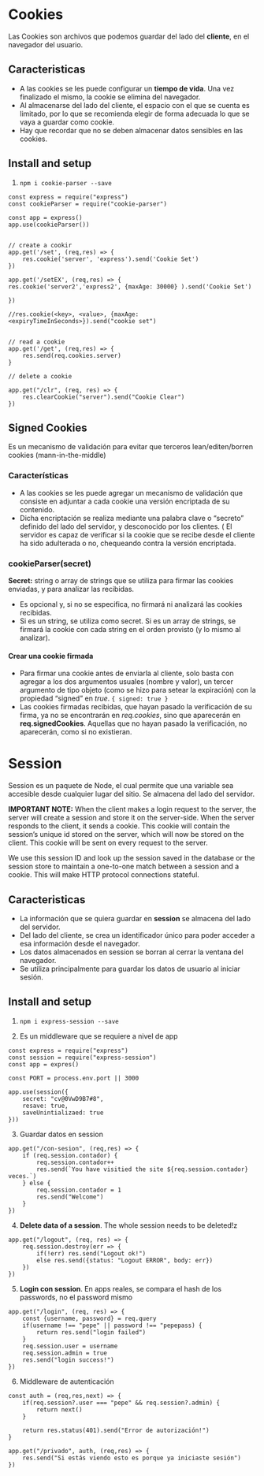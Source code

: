 # Cookies
Las Cookies son archivos que podemos guardar del lado del **cliente**, en el navegador del usuario.

## Caracteristicas
* A las cookies se les puede configurar un **tiempo de vida**. Una vez finalizado el mismo, la cookie se elimina del navegador.
* Al almacenarse del lado del cliente, el espacio con el que se cuenta es limitado, por lo que se recomienda elegir de forma adecuada lo que se vaya a guardar como cookie.
* Hay que recordar que no se deben almacenar datos sensibles en las cookies.

## Install and setup

1. `npm i cookie-parser --save`

```
const express = require("express")
const cookieParser = require("cookie-parser")

const app = express()
app.use(cookieParser())


// create a cookir
app.get('/set', (req,res) => {
    res.cookie('server', 'express').send('Cookie Set')
})

app.get('/setEX', (req,res) => {
res.cookie('server2','express2', {maxAge: 30000} ).send('Cookie Set')

})

//res.cookie(<key>, <value>, {maxAge: <expiryTimeInSeconds>}).send("cookie set")


// read a cookie
app.get('/get', (req,res) => {
    res.send(req.cookies.server)
}

// delete a cookie

app.get("/clr", (req, res) => {
    res.clearCookie("server").send("Cookie Clear")
})

```

## Signed Cookies
Es un mecanismo de validación para evitar que terceros lean/editen/borren cookies (mann-in-the-middle)

### Características
* A las cookies se les puede agregar un mecanismo de validación que consiste en adjuntar a cada cookie una versión encriptada de su contenido. 
* Dicha encriptación se realiza mediante una palabra clave o “secreto” definido del lado del servidor, y desconocido por los clientes. 
( El servidor es capaz de verificar si la cookie que se recibe desde el cliente ha sido adulterada o no, chequeando contra la versión encriptada.

### cookieParser(secret)
**Secret:** string o array de strings que se utiliza para firmar las cookies enviadas, y para analizar las recibidas.
* Es opcional y, si no se especifica, no firmará ni analizará las cookies recibidas. 
* Si es un string, se utiliza como secret. Si es un array de strings, se firmará la cookie con cada string en el orden provisto (y lo mismo al analizar).

#### Crear una cookie firmada
* Para firmar una cookie antes de enviarla al cliente, solo basta con agregar a los dos argumentos usuales (nombre y valor), un tercer argumento de tipo objeto (como se hizo para setear la expiración) con la propiedad “signed” en *true*. `{ signed: true }`
* Las cookies firmadas recibidas, que hayan pasado la verificación de su firma, ya no se encontrarán en *req.cookies*, sino que aparecerán en **req.signedCookies**. Aquellas que no hayan pasado la verificación, no aparecerán, como si no existieran.


# Session
Session es un paquete de Node, el cual permite que una variable sea accesible desde cualquier lugar del sitio. Se almacena del lado del servidor.

**IMPORTANT NOTE:** When the client makes a login request to the server, the server will create a session and store it on the server-side. When the server responds to the client, it sends a cookie. This cookie will contain the session’s unique id stored on the server, which will now be stored on the client. This cookie will be sent on every request to the server.

We use this session ID and look up the session saved in the database or the session store to maintain a one-to-one match between a session and a cookie. This will make HTTP protocol connections stateful.


## Caracteristicas
* La información que se quiera guardar en **session** se almacena del lado del servidor.
* Del lado del cliente, se crea un identificador único para poder acceder a esa información desde el navegador.
* Los datos almacenados en session se borran al cerrar la ventana del navegador.
* Se utiliza principalmente para guardar los datos de usuario al iniciar sesión.



## Install and setup
1. `npm i express-session --save`

2. Es un middleware que se requiere a nivel de app
```
const express = require("express")
const session = require("express-session")
const app = expres()

const PORT = process.env.port || 3000

app.use(session({
    secret: "cv@0VwD9B7#8",
    resave: true,
    saveUnintializaed: true
}))
```

3. Guardar datos en session

```
app.get("/con-sesion", (req,res) => {
    if (req.session.contador) {
        req.session.contador++
        res.send(`You have visitied the site ${req.session.contador} veces.`)
    } else {
        req.session.contador = 1
        res.send("Welcome")
    }
})
```


4. **Delete data of a session**. The whole session needs to be deleted!z
```
app.get("/logout", (req, res) => {
    req.session.destroy(err => {
        if(!err) res.send("Logout ok!")
        else res.send({status: "Logout ERROR", body: err})
    })
})
```

5. **Login con session**. En apps reales, se compara el hash de los passwords, no el password mismo

```
app.get("/login", (req, res) => {
    const {username, password} = req.query
    if(username !== "pepe" || password !== "pepepass) {
        return res.send("login failed")
    }
    req.session.user = username
    req.session.admin = true
    res.send("login success!")
})
```

6. Middleware de autenticación

```
const auth = (req,res,next) => {
    if(req.session?.user === "pepe" && req.session?.admin) {
        return next()
    }

    return res.status(401).send("Error de autorización!")
}

app.get("/privado", auth, (req,res) => {
    res.send("Si estás viendo esto es porque ya iniciaste sesión")
})
```
